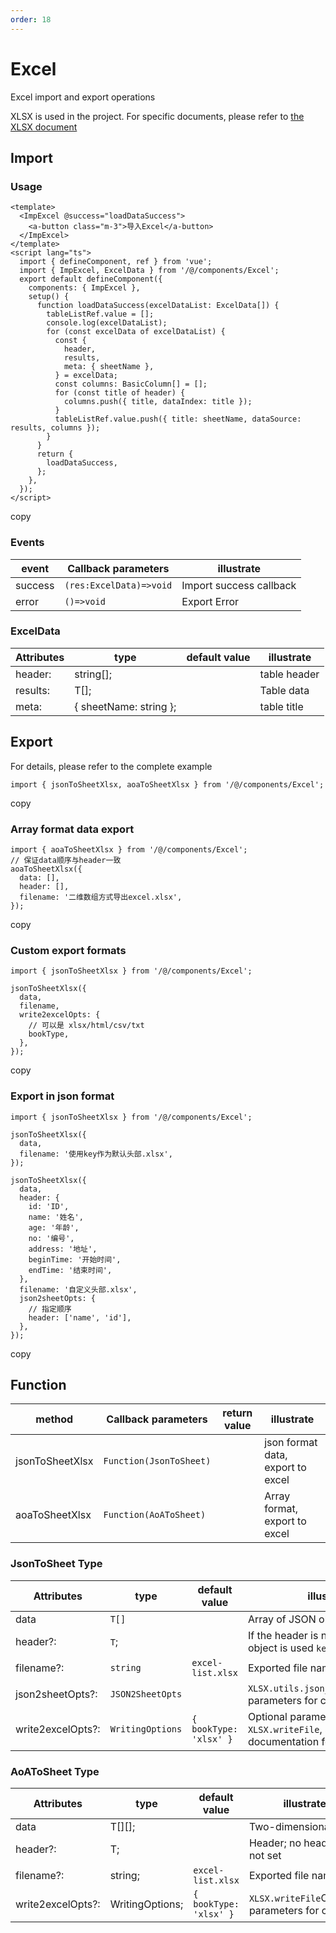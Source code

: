 ```yaml
---
order: 18
---
```


# Excel

Excel import and export operations

XLSX is used in the project. For specific documents, please refer to [the XLSX document](https://sheetjs.com/)

## Import

### Usage

```
<template>
  <ImpExcel @success="loadDataSuccess">
    <a-button class="m-3">导入Excel</a-button>
  </ImpExcel>
</template>
<script lang="ts">
  import { defineComponent, ref } from 'vue';
  import { ImpExcel, ExcelData } from '/@/components/Excel';
  export default defineComponent({
    components: { ImpExcel },
    setup() {
      function loadDataSuccess(excelDataList: ExcelData[]) {
        tableListRef.value = [];
        console.log(excelDataList);
        for (const excelData of excelDataList) {
          const {
            header,
            results,
            meta: { sheetName },
          } = excelData;
          const columns: BasicColumn[] = [];
          for (const title of header) {
            columns.push({ title, dataIndex: title });
          }
          tableListRef.value.push({ title: sheetName, dataSource: results, columns });
        }
      }
      return {
        loadDataSuccess,
      };
    },
  });
</script>
```

copy

### Events

| event   | Callback parameters     | illustrate              |
| ------- | ----------------------- | ----------------------- |
| success | `(res:ExcelData)=>void` | Import success callback |
| error   | `()=>void`              | Export Error            |

### ExcelData

| Attributes | type                   | default value | illustrate   |
| ---------- | ---------------------- | ------------- | ------------ |
| header:    | string\[\];            |               | table header |
| results:   | T\[\];                 |               | Table data   |
| meta:      | { sheetName: string }; |               | table title  |

## Export

For details, please refer to the complete example

```
import { jsonToSheetXlsx, aoaToSheetXlsx } from '/@/components/Excel';
```

copy

### Array format data export

```
import { aoaToSheetXlsx } from '/@/components/Excel';
// 保证data顺序与header一致
aoaToSheetXlsx({
  data: [],
  header: [],
  filename: '二维数组方式导出excel.xlsx',
});
```

copy

### Custom export formats

```
import { jsonToSheetXlsx } from '/@/components/Excel';

jsonToSheetXlsx({
  data,
  filename,
  write2excelOpts: {
    // 可以是 xlsx/html/csv/txt
    bookType,
  },
});
```

copy

### Export in json format

```
import { jsonToSheetXlsx } from '/@/components/Excel';

jsonToSheetXlsx({
  data,
  filename: '使用key作为默认头部.xlsx',
});

jsonToSheetXlsx({
  data,
  header: {
    id: 'ID',
    name: '姓名',
    age: '年龄',
    no: '编号',
    address: '地址',
    beginTime: '开始时间',
    endTime: '结束时间',
  },
  filename: '自定义头部.xlsx',
  json2sheetOpts: {
    // 指定顺序
    header: ['name', 'id'],
  },
});
```

copy

## Function

| method          | Callback parameters     | return value | illustrate                        |
| --------------- | ----------------------- | ------------ | --------------------------------- |
| jsonToSheetXlsx | `Function(JsonToSheet)` |              | json format data, export to excel |
| aoaToSheetXlsx  | `Function(AoAToSheet)`  |              | Array format, export to excel     |

### JsonToSheet Type

| Attributes        | type             | default value          | illustrate                                                                               |
| ----------------- | ---------------- | ---------------------- | ---------------------------------------------------------------------------------------- |
| data              | `T[]`            |                        | Array of JSON objects                                                                    |
| header?:          | `T`;             |                        | If the header is not set, the JSON object is used `key`as`header`                        |
| filename?:        | `string`         | `excel-list.xlsx`      | Exported file name                                                                       |
| json2sheetOpts?:  | `JSON2SheetOpts` |                        | `XLSX.utils.json_to_sheet`Optional parameters for calling                                |
| write2excelOpts?: | `WritingOptions` | `{ bookType: 'xlsx' }` | Optional parameters for calling `XLSX.writeFile`, see the XLSX documentation for details |

### AoAToSheet Type

| Attributes        | type            | default value          | illustrate                                      |
| ----------------- | --------------- | ---------------------- | ----------------------------------------------- |
| data              | T\[\]\[\];      |                        | Two-dimensional array                           |
| header?:          | T;              |                        | Header; no header if not set                    |
| filename?:        | string;         | `excel-list.xlsx`      | Exported file name                              |
| write2excelOpts?: | WritingOptions; | `{ bookType: 'xlsx' }` | `XLSX.writeFile`Optional parameters for calling |
